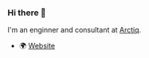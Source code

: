 ### Hi there 👋

I'm an enginner and consultant at [Arctiq](www.arctiq.ca).

- 🌍 [Website](https://www.daniyal.io)
